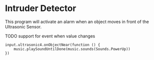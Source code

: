 # Intruder Detector

This program will activate an alarm when an object moves in front of the Ultrasonic Sensor.

TODO support for event when value changes

```blocks
input.ultrasonic4.onObjectNear(function () {
    music.playSoundUntilDone(music.sounds(Sounds.PowerUp))
})
```